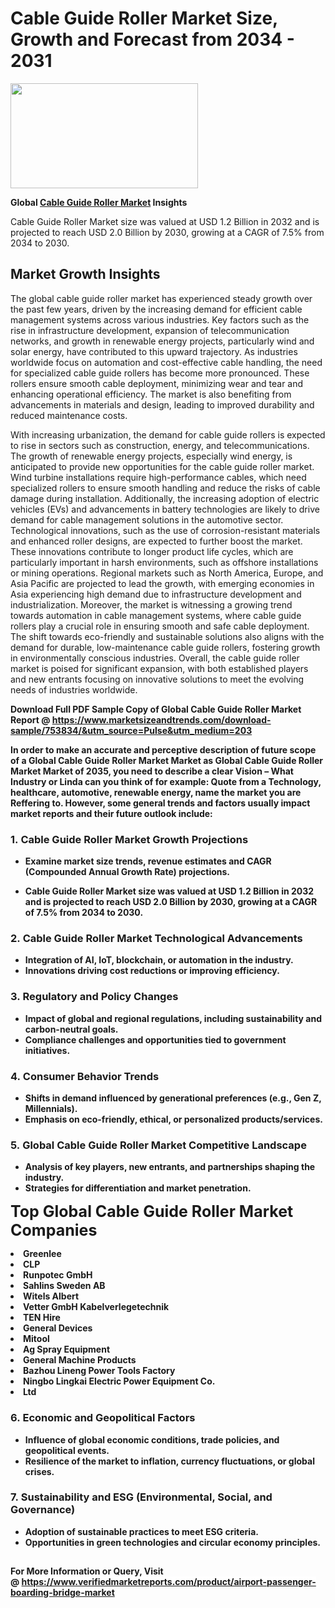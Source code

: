 <H1>Cable Guide Roller Market Size, Growth and Forecast from 2034 - 2031</H1><img class="aligncenter size-medium wp-image-584254" src="https://thirdeyenews.in/wp-content/uploads/2034/09/Global-Market-Research-300x168.jpeg" alt="" width="300" height="168" /><p><strong>Global&nbsp;<a href="https://www.marketsizeandtrends.com/download-sample/753834/&amp;utm_source=Pulse&amp;utm_medium=203">Cable Guide Roller Market</a> Insights</strong></p><p>Cable Guide Roller Market size was valued at USD 1.2 Billion in 2032 and is projected to reach USD 2.0 Billion by 2030, growing at a CAGR of 7.5% from 2034 to 2030.</p><p><h2>Market Growth Insights</h2> <p>The global cable guide roller market has experienced steady growth over the past few years, driven by the increasing demand for efficient cable management systems across various industries. Key factors such as the rise in infrastructure development, expansion of telecommunication networks, and growth in renewable energy projects, particularly wind and solar energy, have contributed to this upward trajectory. As industries worldwide focus on automation and cost-effective cable handling, the need for specialized cable guide rollers has become more pronounced. These rollers ensure smooth cable deployment, minimizing wear and tear and enhancing operational efficiency. The market is also benefiting from advancements in materials and design, leading to improved durability and reduced maintenance costs.</p> <p><strong></strong></p> <p>With increasing urbanization, the demand for cable guide rollers is expected to rise in sectors such as construction, energy, and telecommunications. The growth of renewable energy projects, especially wind energy, is anticipated to provide new opportunities for the cable guide roller market. Wind turbine installations require high-performance cables, which need specialized rollers to ensure smooth handling and reduce the risks of cable damage during installation. Additionally, the increasing adoption of electric vehicles (EVs) and advancements in battery technologies are likely to drive demand for cable management solutions in the automotive sector. Technological innovations, such as the use of corrosion-resistant materials and enhanced roller designs, are expected to further boost the market. These innovations contribute to longer product life cycles, which are particularly important in harsh environments, such as offshore installations or mining operations. Regional markets such as North America, Europe, and Asia Pacific are projected to lead the growth, with emerging economies in Asia experiencing high demand due to infrastructure development and industrialization. Moreover, the market is witnessing a growing trend towards automation in cable management systems, where cable guide rollers play a crucial role in ensuring smooth and safe cable deployment. The shift towards eco-friendly and sustainable solutions also aligns with the demand for durable, low-maintenance cable guide rollers, fostering growth in environmentally conscious industries. Overall, the cable guide roller market is poised for significant expansion, with both established players and new entrants focusing on innovative solutions to meet the evolving needs of industries worldwide.</p> <p><strong></p><p><span class=""><strong>Download Full PDF Sample Copy of Global Cable Guide Roller Market Report</strong> @ <a href="https://www.marketsizeandtrends.com/download-sample/753834/&amp;utm_source=Pulse&amp;utm_medium=203" target="_blank">https://www.marketsizeandtrends.com/download-sample/753834/&amp;utm_source=Pulse&amp;utm_medium=203</a></span></p><p>In order to make an accurate and perceptive description of future scope of a Global&nbsp;Cable Guide Roller Market Market as Global&nbsp;Cable Guide Roller Market Market of 2035, you need to describe a clear Vision &ndash; What Industry or Linda can you think of for example: Quote from a Technology, healthcare, automotive, renewable energy, name the market you are Reffering to. However, some general trends and factors usually impact market reports and their future outlook include:</p><h3>1.&nbsp;<strong>Cable Guide Roller Market Growth Projections</strong></h3><ul><li>Examine market size trends, revenue estimates and CAGR (Compounded Annual Growth Rate) projections.</li><li><p>Cable Guide Roller Market size was valued at USD 1.2 Billion in 2032 and is projected to reach USD 2.0 Billion by 2030, growing at a CAGR of 7.5% from 2034 to 2030.</p></li></ul><h3>2.&nbsp;<strong>Cable Guide Roller Market Technological Advancements</strong></h3><ul><li>Integration of AI, IoT, blockchain, or automation in the industry.</li><li>Innovations driving cost reductions or improving efficiency.</li></ul><h3>3.&nbsp;<strong>Regulatory and Policy Changes</strong></h3><ul><li>Impact of global and regional regulations, including sustainability and carbon-neutral goals.</li><li>Compliance challenges and opportunities tied to government initiatives.</li></ul><h3>4.&nbsp;<strong>Consumer Behavior Trends</strong></h3><ul><li>Shifts in demand influenced by generational preferences (e.g., Gen Z, Millennials).</li><li>Emphasis on eco-friendly, ethical, or personalized products/services.</li></ul><h3>5.&nbsp;<strong>Global Cable Guide Roller Market Competitive Landscape</strong></h3><ul><li>Analysis of key players, new entrants, and partnerships shaping the industry.</li><li>Strategies for differentiation and market penetration.</li></ul><p data-pm-slice="1 1 []"><span style="color: inherit; font-family: inherit; font-size: 25px;">Top Global Cable Guide Roller Market Companies</span></p><div class="" data-test-id=""><p><li>Greenlee</li><li> CLP</li><li> Runpotec GmbH</li><li> Sahlins Sweden AB</li><li> Witels Albert</li><li> Vetter GmbH Kabelverlegetechnik</li><li> TEN Hire</li><li> General Devices</li><li> Mitool</li><li> Ag Spray Equipment</li><li> General Machine Products</li><li> Bazhou Lineng Power Tools Factory</li><li> Ningbo Lingkai Electric Power Equipment Co.</li><li> Ltd</li></p></div><h3>6.&nbsp;<strong>Economic and Geopolitical Factors</strong></h3><ul><li>Influence of global economic conditions, trade policies, and geopolitical events.</li><li>Resilience of the market to inflation, currency fluctuations, or global crises.</li></ul><h3>7.&nbsp;<strong>Sustainability and ESG (Environmental, Social, and Governance)</strong></h3><ul><li>Adoption of sustainable practices to meet ESG criteria.</li><li>Opportunities in green technologies and circular economy principles.</li></ul><h2><strong style="font-size: 14px;">For More Information or Query, Visit @&nbsp;</strong><a style="background-color: #ffffff; font-size: 14px;" href="https://www.marketsizeandtrends.com/report/cable-guide-roller-market/" target="_blank">https://www.verifiedmarketreports.com/product/airport-passenger-boarding-bridge-market</a></h2>
